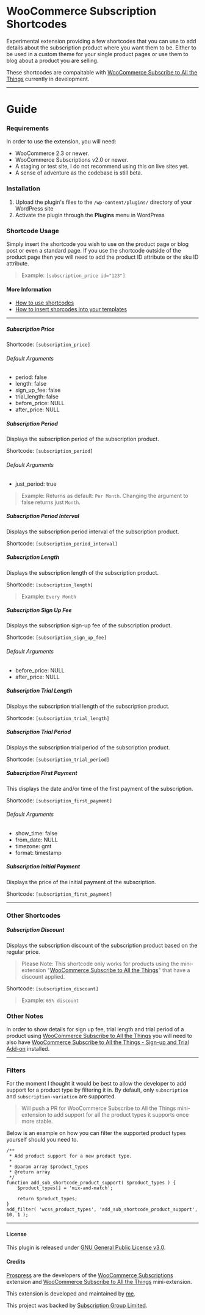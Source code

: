 # WooCommerce Subscription Shortcodes

Experimental extension providing a few shortcodes that you can use to add details about the subscription product where you want them to be. Either to be used in a custom theme for your single product pages or use them to blog about a product you are selling.

These shortcodes are compaitable with [WooCommerce Subscribe to All the Things](https://github.com/Prospress/woocommerce-subscribe-all-the-things) currently in development.

---

# Guide

### Requirements

In order to use the extension, you will need:

* WooCommerce 2.3 or newer.
* WooCommerce Subscriptions v2.0 or newer.
* A staging or test site, I do not recommend using this on live sites yet.
* A sense of adventure as the codebase is still beta.

### Installation

1. Upload the plugin's files to the `/wp-content/plugins/` directory of your WordPress site
2. Activate the plugin through the **Plugins** menu in WordPress

### Shortcode Usage

Simply insert the shortcode you wish to use on the product page or blog post or even a standard page. If you use the shortcode outside of the product page then you will need to add the product ID attribute or the sku ID attribute.

> Example: `[subscription_price id="123"]`

#### More Information
* [How to use shortcodes](https://codex.wordpress.org/Shortcode)
* [How to insert shorcodes into your templates](https://developer.wordpress.org/reference/functions/do_shortcode/#user-contributed-notes)

---

##### Subscription Price
Shortcode: `[subscription_price]`
###### Default Arguments
* period: false
* length: false
* sign_up_fee: false
* trial_length: false
* before_price: NULL
* after_price: NULL

##### Subscription Period
Displays the subscription period of the subscription product.

Shortcode: `[subscription_period]`
###### Default Arguments
* just_period: true

> Example: Returns as default: `Per Month`. Changing the argument to false returns just `Month`.

##### Subscription Period Interval
Displays the subscription period interval of the subscription product.

Shortcode: `[subscription_period_interval]`

##### Subscription Length
Displays the subscription length of the subscription product.

Shortcode: `[subscription_length]`

> Example: `Every Month`

##### Subscription Sign Up Fee
Displays the subscription sign-up fee of the subscription product.

Shortcode: `[subscription_sign_up_fee]`
###### Default Arguments
* before_price: NULL
* after_price: NULL

##### Subscription Trial Length
Displays the subscription trial length of the subscription product.

Shortcode: `[subscription_trial_length]`

##### Subscription Trial Period
Displays the subscription trial period of the subscription product.

Shortcode: `[subscription_trial_period]`

##### Subscription First Payment
This displays the date and/or time of the first payment of the subscription.

Shortcode: `[subscription_first_payment]`
###### Default Arguments
* show_time: false
* from_date: NULL
* timezone: gmt
* format: timestamp

##### Subscription Initial Payment
Displays the price of the initial payment of the subscription.

Shortcode: `[subscription_first_payment]`

---

### Other Shortcodes

##### Subscription Discount
Displays the subscription discount of the subscription product based on the regular price.

> Please Note: This shortcode only works for products using the mini-extension "[WooCommerce Subscribe to All the Things](https://github.com/Prospress/woocommerce-subscribe-all-the-things)" that have a discount applied.

Shortcode: `[subscription_discount]`

> Example: `65% discount`

### Other Notes
In order to show details for sign up fee, trial length and trial period of a product using [WooCommerce Subscribe to All the Things](https://github.com/Prospress/woocommerce-subscribe-all-the-things) you will need to also have [WooCommerce Subscribe to All the Things - Sign-up and Trial Add-on](https://github.com/seb86/woocommerce-subscribe-to-all-the-things-signup-trial-add-on) installed.

---

### Filters
For the moment I thought it would be best to allow the developer to add support for a product type by filtering it in. By default, only `subscription` and `subscription-variation` are supported.

> Will push a PR for WooCommerce Subscribe to All the Things mini-extension to add support for all the product types it supports once more stable.

Below is an example on how you can filter the supported product types yourself should you need to.

```
/**
 * Add product support for a new product type.
 *
 * @param array $product_types
 * @return array
 */
function add_sub_shortcode_product_support( $product_types ) {
	$product_types[] = 'mix-and-match';

	return $product_types;
}
add_filter( 'wcss_product_types', 'add_sub_shortcode_product_support', 10, 1 );
```

---

#### License
This plugin is released under [GNU General Public License v3.0](http://www.gnu.org/licenses/gpl-3.0.html).

#### Credits
[Prospress](http://prospress.com/) are the developers of the [WooCommerce Subscriptions](https://woocommerce.com/products/woocommerce-subscriptions/) extension and [WooCommerce Subscribe to All the Things](https://github.com/Prospress/woocommerce-subscribe-all-the-things) mini-extension.

This extension is developed and maintained by [me](https://sebastiendumont.com).

This project was backed by [Subscription Group Limited](http://www.subscriptiongroup.co.uk).